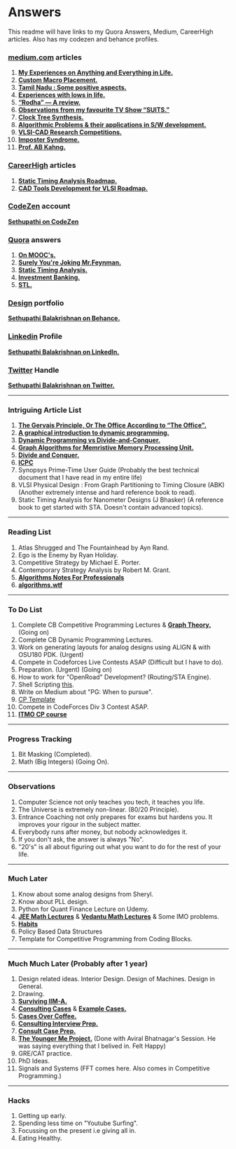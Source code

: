 # Answers
This readme will have links to my Quora Answers, Medium, CareerHigh articles. Also has my codezen and behance profiles.

### [**medium.com**](https://medium.com/@sethupathibalakrishnan) articles
1. [**My Experiences on Anything and Everything in Life.**](https://medium.com/@sethupathibalakrishnan/my-experiences-on-anything-and-everything-in-life-231eb4699609)
2. [**Custom Macro Placement.**](https://medium.com/@sethupathibalakrishnan/custom-macro-placement-cd63043103b9)
3. [**Tamil Nadu : Some positive aspects.**](https://medium.com/@sethupathibalakrishnan/tamil-nadu-some-positive-aspects-8a46a7565122)
4. [**Experiences with lows in life.**](https://medium.com/@sethupathibalakrishnan/experiences-with-lows-in-life-83164a35a617)
4. [**“Rodha” — A review.**](https://medium.com/@sethupathibalakrishnan/random-7b0298691a0c)
4. [**Observations from my favourite TV Show “SUITS.”**](https://medium.com/@sethupathibalakrishnan/learnings-from-my-favourite-tv-show-suits-e19333f25628)
4. [**Clock Tree Synthesis.**](https://medium.com/@sethupathibalakrishnan/clock-tree-synthesis-c108f9ea0760)
4. [**Algorithmic Problems & their applications in S/W development.**](https://medium.com/@sethupathibalakrishnan/algorithmic-problems-their-applications-in-s-w-development-afeef6206609)
5. [**VLSI-CAD Research Competitions.**](https://medium.com/@sethupathibalakrishnan/vlsi-cad-research-competitions-6a318a1d3ef3)
6. [**Imposter Syndrome.**](https://medium.com/@sethupathibalakrishnan/imposter-syndrome-245d5496e15a)
6. [**Prof. AB Kahng.**](https://github.com/sethupathib/Answers/blob/master/ABK.jpg)


### [**CareerHigh**](https://careerhigh.in) articles
1. [**Static Timing Analysis Roadmap.**](https://careerhigh.in/Electronics-and-Communication-Engineering/Static-Timing-Analysis-Roadmap)
2. [**CAD Tools Development for VLSI Roadmap.**](https://careerhigh.in/Electronics-and-Communication-Engineering/CAD-Tools-Development-for-VLSI-Roadmap)

### [**CodeZen**](https://codezen.codingninjas.com/?_ga=2.138767667.1824624368.1597571625-2043193814.1597571625) account
[**Sethupathi on CodeZen**](https://codezen.codingninjas.com/dashboard?_ga=2.138767667.1824624368.1597571625-2043193814.1597571625)


### [**Quora**](https://www.quora.com/profile/Sethupathi-Balakrishnan-सेतुपति-बालकृष्णन) answers
1. [**On MOOC's.**](https://www.quora.com/How-effective-are-Moocs-for-learning-programming-languages/answer/Sethupathi-Balakrishnan-%E0%A4%B8%E0%A5%87%E0%A4%A4%E0%A5%81%E0%A4%AA%E0%A4%A4%E0%A4%BF-%E0%A4%AC%E0%A4%BE%E0%A4%B2%E0%A4%95%E0%A5%83%E0%A4%B7%E0%A5%8D%E0%A4%A3%E0%A4%A8?ch=2&srid=O1GE) 
2. [**Surely You're Joking Mr.Feynman.**](https://www.quora.com/Is-Surely-Youre-Joking-Mr-Feynman-Adventures-of-a-Curious-Character-by-Richard-P-Feynman-worth-the-read/answer/Sethupathi-Balakrishnan-%E0%A4%B8%E0%A5%87%E0%A4%A4%E0%A5%81%E0%A4%AA%E0%A4%A4%E0%A4%BF-%E0%A4%AC%E0%A4%BE%E0%A4%B2%E0%A4%95%E0%A5%83%E0%A4%B7%E0%A5%8D%E0%A4%A3%E0%A4%A8?ch=2&srid=O1GE) 
3. [**Static Timing Analysis.**](https://www.quora.com/What-are-some-of-the-best-resources-to-learn-Static-Timing-Analysis-STA-of-Digital-VLSI-Designs/answer/Sethupathi-Balakrishnan-%E0%A4%B8%E0%A5%87%E0%A4%A4%E0%A5%81%E0%A4%AA%E0%A4%A4%E0%A4%BF-%E0%A4%AC%E0%A4%BE%E0%A4%B2%E0%A4%95%E0%A5%83%E0%A4%B7%E0%A5%8D%E0%A4%A3%E0%A4%A8?ch=2&srid=O1GE )
4. [**Investment Banking.**](https://www.quora.com/I-am-an-undergrad-at-BITS-Pilani-interested-in-investment-banking-What-are-some-of-the-courses-or-reading-material-I-could-go-through/answer/Sethupathi-Balakrishnan-%E0%A4%B8%E0%A5%87%E0%A4%A4%E0%A5%81%E0%A4%AA%E0%A4%A4%E0%A4%BF-%E0%A4%AC%E0%A4%BE%E0%A4%B2%E0%A4%95%E0%A5%83%E0%A4%B7%E0%A5%8D%E0%A4%A3%E0%A4%A8?ch=2&srid=O1GE )
5. [**STL.**](https://www.quora.com/What-are-the-best-video-lecturers-to-learn-STL-algorithms-in-C/answer/Sethupathi-Balakrishnan-%E0%A4%B8%E0%A5%87%E0%A4%A4%E0%A5%81%E0%A4%AA%E0%A4%A4%E0%A4%BF-%E0%A4%AC%E0%A4%BE%E0%A4%B2%E0%A4%95%E0%A5%83%E0%A4%B7%E0%A5%8D%E0%A4%A3%E0%A4%A8?ch=2&srid=O1GE )
### [**Design**](https://www.behance.net) portfolio 
[**Sethupathi Balakrishnan on Behance.**](https://www.behance.net/bsethupathi/projects)
### [**Linkedin**](https://www.linkedin.com) Profile
[**Sethupathi Balakrishnan on LinkedIn.**](https://www.linkedin.com/in/sethupathi-balakrishnan-4a528767/)
### [**Twitter**](https://twitter.com) Handle
[**Sethupathi Balakrishnan on Twitter.**](https://twitter.com/bsethupathi)

------------------------

### **Intriguing Article List**
1. [**The Gervais Principle, Or The Office According to “The Office".**](https://www.ribbonfarm.com/2009/10/07/the-gervais-principle-or-the-office-according-to-the-office/)
2. [**A graphical introduction to dynamic programming.**](https://medium.com/@avik.das/a-graphical-introduction-to-dynamic-programming-2e981fa7ca2)
3. [**Dynamic Programming vs Divide-and-Conquer.**](https://itnext.io/dynamic-programming-vs-divide-and-conquer-2fea680becbe)
4. [**Graph Algorithms for Memristive Memory Processing Unit.**](https://vlsi.eelabs.technion.ac.il/projects/graph-algorithms-for-memristive-memory-processing-unit/)
5. [**Divide and Conquer.**](https://skerritt.blog/divide-and-conquer-algorithms/)
6. [**ICPC**](https://comscigate.com/Books/contests/icpc.pdf)
7. Synopsys Prime-Time User Guide (Probably the best technical document that I have read in my entire life)
8. VLSI Physical Design : From Graph Partitioning to Timing Closure (ABK) (Another extremely intense and hard reference book to read).
9. Static Timing Analysis for Nanometer Designs (J Bhasker) (A reference book to get started with STA. Doesn't contain advanced topics).

------------------------
### **Reading List**
1. Atlas Shrugged and The Fountainhead by Ayn Rand.
2. Ego is the Enemy by Ryan Holiday.
3. Competitive Strategy by Michael E. Porter.
4. Contemporary Strategy Analysis by Robert M. Grant.
5. [**Algorithms Notes For Professionals**](https://github.com/sethupathib/data_structures/blob/master/AlgorithmsNotesForProfessionals.pdf)
6. [**algorithms.wtf**](http://jeffe.cs.illinois.edu/teaching/algorithms/#book)
------------------------
### **To Do List**
1. Complete CB Competitive Programming Lectures & [**Graph Theory.**](https://www.youtube.com/playlist?list=PL2q4fbVm1Ik6DCzm9XZJbNwyHtHGclcEh) (Going on)
2. Complete CB Dynamic Programming Lectures.
3. Work on generating layouts for analog designs using ALIGN & with OSU180 PDK. (Urgent)
4. Compete in Codeforces Live Contests ASAP (Difficult but I have to do). 
5. Preparation. (Urgent) (Going on)
6. How to work for "OpenRoad" Development? (Routing/STA Engine).
7. Shell Scripting [this](https://www.youtube.com/playlist?list=PLS1QulWo1RIYmaxcEqw5JhK3b-6rgdWO_). 
8. Write on Medium about "PG: When to pursue".
9. [CP Template](https://pastebin.com/jVURaNCJ)
10. Compete in CodeForces Div 3 Contest ASAP.
11. [**ITMO CP course**](https://codeforces.com/edu/course/2/lesson/2)

------------------------
### **Progress Tracking**
1. Bit Masking (Completed).
2. Math (Big Integers) (Going On).
------------------------
### **Observations**
1. Computer Science not only teaches you tech, it teaches you life.
2. The Universe is extremely non-linear. (80/20 Principle).
3. Entrance Coaching not only prepares for exams but hardens you. It improves your rigour in the subject matter.
4. Everybody runs after money, but nobody acknowledges it.
5. If you don't ask, the answer is always "No".
6. "20's" is all about figuring out what you want to do for the rest of your life.

------------------------
### **Much Later**
1. Know about some analog designs from Sheryl.
2. Know about PLL design.
3. Python for Quant Finance Lecture on Udemy.
4. [**JEE Math Lectures**](https://docs.google.com/spreadsheets/d/e/2PACX-1vQUwyeyCbReMBmABf-Q-XqG40oB5KrDQoUlLMpDZhBu18YasgWI72pAyH4beYolw95ylxQJdPqSWcig/pubhtml#) & [**Vedantu Math Lectures**](https://www.youtube.com/c/VedantuMath/playlists) & Some IMO problems.
5. [**Habits**](https://www.habitstrong.com/)
6. Policy Based Data Structures
7. Template for Competitive Programming from Coding Blocks.
-----------------------
### **Much Much Later (Probably after 1 year)**
1. Design related ideas. Interior Design. Design of Machines. Design in General.
2. Drawing.
3. [**Surviving IIM-A.**](https://www.youtube.com/playlist?list=PLIO8daZRc7DcLyv5ptsJwU-aqnZc0Tznt)
4. [**Consulting Cases**](https://www.youtube.com/playlist?list=PLIO8daZRc7Dfu0GloK0HJbU2k6v1wNoDX) & [**Example Cases.**](https://www.youtube.com/playlist?list=PLIO8daZRc7DdLTW-PK4tpQpePP3ee-TkD)
5. [**Cases Over Coffee.**](https://casesovercoffee.com)
6. [**Consulting Interview Prep.**](https://www.youtube.com/user/MConsultingPrep/playlists)
7. [**Consult Case Prep.**](https://www.youtube.com/user/firmsconsulting/playlists)
8. [**The Younger Me Project.**](https://www.youtube.com/channel/UC7xmSTfYgi2eqIV_ABw-eXg) (Done with Aviral Bhatnagar's Session. He was saying everything that I belived in. Felt Happy)
9. GRE/CAT practice.
10. PhD Ideas.
11. Signals and Systems (FFT comes here. Also comes in Competitive Programming.)
------------------------
### **Hacks**
1. Getting up early.
2. Spending less time on "Youtube Surfing".
3. Focussing on the present i.e giving all in.
4. Eating Healthy.


